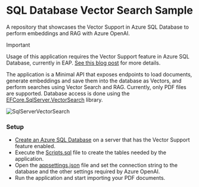 # SQL Database Vector Search Sample
A repository that showcases the Vector Support in Azure SQL Database to perform embeddings and RAG with Azure OpenAI.

> [!IMPORTANT]  
> Usage of this application requires the Vector Support feature in Azure SQL Database, currently in EAP. [See this blog post](https://devblogs.microsoft.com/azure-sql/announcing-eap-native-vector-support-in-azure-sql-database/) for more details.

The application is a Minimal API that exposes endpoints to load documents, generate embeddings and save them into the database as Vectors, and perform searches using Vector Search and RAG. Currently, only PDF files are supported. Database access is done using the [EFCore.SqlServer.VectorSearch](https://github.com/efcore/EfCore.SqlServer.VectorSearch) library.

![SqlServerVectorSearch](https://github.com/marcominerva/SqlDatabaseVectorSearch/blob/master/SqlServerVectorSearch.png)

### Setup

- [Create an Azure SQL Database](https://learn.microsoft.com/en-us/azure/azure-sql/database/single-database-create-quickstart) on a server that has the Vector Support feature enabled.
- Execute the [Scripts.sql](https://github.com/marcominerva/SqlDatabaseVectorSearch/blob/master/Scripts.sql) file to create the tables needed by the application.
- Open the [appsettings.json](https://github.com/marcominerva/SqlDatabaseVectorSearch/blob/master/SqlDatabaseVectorSearch/appsettings.json) file and set the connection string to the database and the other settings required by Azure OpenAI.
- Run the application and start importing your PDF documents.

